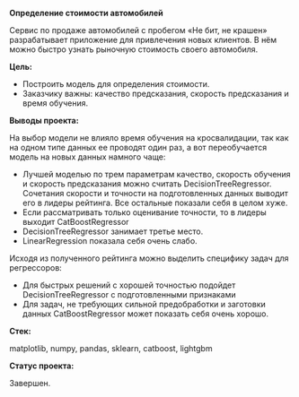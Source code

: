 **Определение стоимости автомобилей**

Сервис по продаже автомобилей с пробегом «Не бит, не крашен» разрабатывает приложение для привлечения новых клиентов. В нём можно быстро узнать рыночную стоимость своего автомобиля.

**Цель:**

- Построить модель для определения стоимости. 
- Заказчику важны: качество предсказания, скорость предсказания и время обучения.

**Выводы проекта:**

На выбор модели не влияло время обучения на кросвалидации, так как на одном типе данных ее проводят один раз, а вот переобучается модель на новых данных намного чаще:

- Лучшей моделью по трем параметрам качество, скорость обучения и скорость предсказания можно считать DecisionTreeRegressor. Сочетания скорости и точности на подготовленных данных выводит его в лидеры рейтинга. Все остальные показали себя в целом хуже.
- Если рассматривать только оценивание точности, то в лидеры выходит CatBoostRegressor
- DecisionTreeRegressor занимает третье место.
- LinearRegression показала себя очень слабо.

Исходя из полученного рейтинга можно выделить специфику задач для регрессоров:

- Для быстрых решений с хорошей точностью подойдет DecisionTreeRegressor с подготовленными признаками
- Для задач, не требующих сильной предобработки и заготовки данных CatBoostRegressor может показать себя очень хорошо.

**Стек:**

matplotlib, numpy, pandas, sklearn, catboost, lightgbm

**Статус проекта:**

Завершен.
